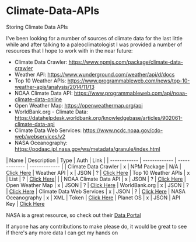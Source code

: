 # Climate-Data-APIs
Storing Climate Data APIs

I've been looking for a number of sources of climate data for the last little while and after talking to a paleoclimatologist I was provided a number of resources that I hope to work with in the near future:

* Climate Data Crawler: https://www.npmjs.com/package/climate-data-crawler
* Weather API: https://www.wunderground.com/weather/api/d/docs
* Top 10 Weather APIs: https://www.programmableweb.com/news/top-10-weather-apis/analysis/2014/11/13
* NOAA Climate Data API: https://www.programmableweb.com/api/noaa-climate-data-online
* Open Weather Map: https://openweathermap.org/api
* WorldBank.org - Climate Data: https://datahelpdesk.worldbank.org/knowledgebase/articles/902061-climate-data-api
* Climate Data Web Services: https://www.ncdc.noaa.gov/cdo-web/webservices/v2
* NASA Oceanography: https://podaac.jpl.nasa.gov/ws/metadata/granule/index.html

| Name | Description | Type | Auth | Link |
| ------------ | ------------- | ------------- | ------------- |
| Climate Data Crawler | x | NPM Package | N/A | [Click Here](https://www.npmjs.com/package/climate-data-crawler)
| Weather API | x | JSON | ? | [Click Here](https://www.wunderground.com/weather/api/d/docs)
| Top 10 Weather APIs | x | List | ? | [Click Here](https://www.programmableweb.com/news/top-10-weather-apis/analysis/2014/11/13)| | 
| NOAA Climate Data API | x | JSON | ? | [Click Here](https://www.programmableweb.com/api/noaa-climate-data-online)
| Open Weather Map | x | JSON | ? | [Click Here](https://openweathermap.org/api)
| WorldBank.org | x | JSON | ? | [Click Here](https://datahelpdesk.worldbank.org/knowledgebase/articles/902061-climate-data-api)
| Climate Data Web Services | x | JSON | ? | [Click Here](https://www.ncdc.noaa.gov/cdo-web/webservices/v2)
| NASA Oceanography | x | XML | Token | [Click Here](https://podaac.jpl.nasa.gov/ws/metadata/granule/index.html)
| Planet OS | x | JSON | API Key | [Click Here](https://data.planetos.com/)

NASA is a great resource, so check out their [Data Portal](https://data.nasa.gov/)

If anyone has any contributions to make please do, it would be great to see if there's any more data I can get my hands on 
